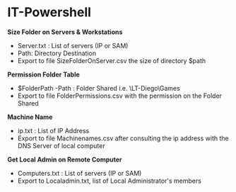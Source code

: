 # IT-Powershell
**Size Folder on Servers & Workstations** 

- Server.txt : List of servers (IP or SAM)
- Path: Directory Destination
- Export to file SizeFolderOnServer.csv the size of directory $path

**Permission Folder Table**

- $FolderPath -Path : Folder Shared i.e. \\LT-Diego\Games
- Export to file FolderPermissions.csv with the permission on the Folder Shared

**Machine Name**

- ip.txt : List of IP Address
- Export to file Machinenames.csv after consulting the ip address with the DNS Server of local computer

**Get Local Admin on Remote Computer**

- Computers.txt : List of servers (IP or SAM)
- Export to Localadmin.txt, list of Local Administrator's members 
